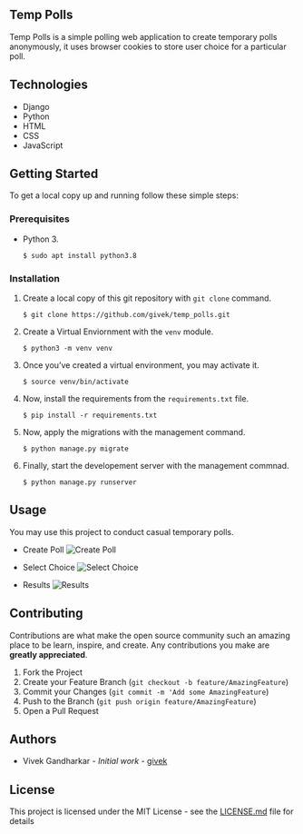 ## Temp Polls

Temp Polls is a simple polling web application to create temporary polls anonymously, it uses browser cookies to store user choice for a particular poll.

## Technologies

- Django
- Python
- HTML
- CSS
- JavaScript

## Getting Started

To get a local copy up and running follow these simple steps:

### Prerequisites

- Python 3.

  ```shell
  $ sudo apt install python3.8
  ```

### Installation

1. Create a local copy of this git repository with `git clone` command.

   ```shell
   $ git clone https://github.com/givek/temp_polls.git
   ```

2. Create a Virtual Enviornment with the `venv` module.

   ```shell
   $ python3 -m venv venv
   ```

3. Once you’ve created a virtual environment, you may activate it.

   ```shell
   $ source venv/bin/activate
   ```

4. Now, install the requirements from the `requirements.txt` file.

   ```shell
   $ pip install -r requirements.txt
   ```

5. Now, apply the migrations with the management command.

   ```shell
   $ python manage.py migrate
   ```

6. Finally, start the developement server with the management commnad.

   ```shell
   $ python manage.py runserver
   ```

## Usage

You may use this project to conduct casual temporary polls.

- Create Poll
  ![Create Poll](../assets/create_poll.png)

- Select Choice
  ![Select Choice](../assets/select_choice.png)

- Results
  ![Results](../assets/results.png)

## Contributing

Contributions are what make the open source community such an amazing place to be learn, inspire, and create. Any contributions you make are **greatly appreciated**.

1. Fork the Project
2. Create your Feature Branch (`git checkout -b feature/AmazingFeature`)
3. Commit your Changes (`git commit -m 'Add some AmazingFeature`)
4. Push to the Branch (`git push origin feature/AmazingFeature`)
5. Open a Pull Request

## Authors

- Vivek Gandharkar - *Initial work* - [givek](https://github.com/givek)

## License

This project is licensed under the MIT License - see the [LICENSE.md](../main/LICENSE) file for details
